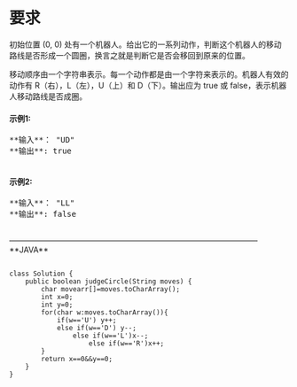 # 要求
初始位置 (0, 0) 处有一个机器人。给出它的一系列动作，判断这个机器人的移动路线是否形成一个圆圈，换言之就是判断它是否会移回到原来的位置。

移动顺序由一个字符串表示。每一个动作都是由一个字符来表示的。机器人有效的动作有 R（右），L（左），U（上）和 D（下）。输出应为 true 或 false，表示机器人移动路线是否成圈。


<p><h4>示例1:</h4>
	<pre>
**输入**： "UD"
**输出**: true
	</pre>
<p/>
<p><h4>示例2:</h4>
	<pre>
**输入**： "LL"
**输出**: false
	</pre>
<p/>
————————————————————————————————
**JAVA**
<pre>
<code>
class Solution {
    public boolean judgeCircle(String moves) {
        char movearr[]=moves.toCharArray();
        int x=0;
        int y=0;
        for(char w:moves.toCharArray()){
            if(w=='U') y++;
            else if(w=='D') y--;
                else if(w=='L')x--;
                    else if(w=='R')x++;
        }
        return x==0&&y==0;
    }
}
</code>
</pre>
